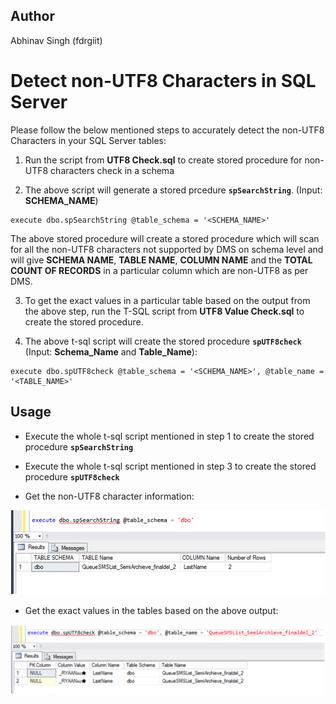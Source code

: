 ## Author

Abhinav Singh (fdrgiit)

# Detect non-UTF8 Characters in SQL Server

Please follow the below mentioned steps to accurately detect the non-UTF8 Characters in your SQL Server tables:

1. Run the script from **UTF8 Check.sql** to create stored procedure for non-UTF8 characters check in a schema

2. The above script will generate a stored prcedure **`spSearchString`**. (Input: **SCHEMA_NAME**)

  ```
  execute dbo.spSearchString @table_schema = '<SCHEMA_NAME>'
  ```

  The above stored procedure will create a stored procedure which will scan for all the non-UTF8 characters not supported by DMS on schema level and will give **SCHEMA NAME**, **TABLE NAME**, **COLUMN NAME** and the **TOTAL COUNT OF RECORDS** in a particular column which are non-UTF8 as per DMS.

3. To get the exact values in a particular table based on the output from the above step, run the T-SQL script from **UTF8 Value Check.sql** to create the stored procedure.

4. The above t-sql script will create the stored procedure **`spUTF8check`** (Input: **Schema_Name** and **Table_Name**):

  ```
  execute dbo.spUTF8check @table_schema = '<SCHEMA_NAME>', @table_name = '<TABLE_NAME>'
  ```
  
## Usage

* Execute the whole t-sql script mentioned in step 1 to create the stored procedure **`spSearchString`**

* Execute the whole t-sql script mentioned in step 3 to create the stored procedure **`spUTF8check`**

* Get the non-UTF8 character information:

![spSearchString][erd2]

[erd2]: https://github.com/fdrgiit/LibraryMgmtSys/blob/master/Images/sql1.PNG "spSearchString"

* Get the exact values in the tables based on the above output:

![spUTF8check][erd3]

[erd3]: https://github.com/fdrgiit/LibraryMgmtSys/blob/master/Images/sql2.PNG "spUTF8check"


